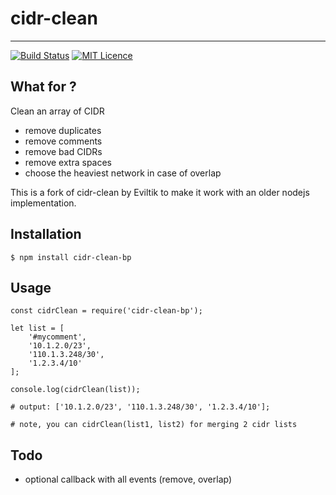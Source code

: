 # cidr-clean
-----------
[![Build Status](https://travis-ci.org/bepsoccer/cidr-clean-bp.svg?branch=master)](https://travis-ci.org/bepsoccer/cidr-clean-bp.svg?branch=master)
[![MIT Licence](https://badges.frapsoft.com/os/mit/mit.svg?v=103)](https://opensource.org/licenses/mit-license.php)

What for ?
----------

Clean an array of CIDR
* remove duplicates
* remove comments
* remove bad CIDRs
* remove extra spaces
* choose the heaviest network in case of overlap

This is a fork of cidr-clean by Eviltik to make it work with an older nodejs implementation.

Installation
------------
```
$ npm install cidr-clean-bp
```


Usage
-----
```
const cidrClean = require('cidr-clean-bp');

let list = [
    '#mycomment',
    '10.1.2.0/23',
    '110.1.3.248/30',
    '1.2.3.4/10'
];

console.log(cidrClean(list));

# output: ['10.1.2.0/23', '110.1.3.248/30', '1.2.3.4/10'];

# note, you can cidrClean(list1, list2) for merging 2 cidr lists
```

Todo
----
* optional callback with all events (remove, overlap)
